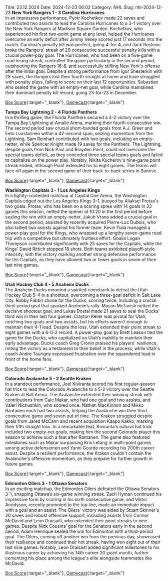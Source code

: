 Title: 23.12.2024
Date: 2024-12-23 06:02
Category: NHL 
Slug: nhl-2024-12-23 
**New York Rangers 1 - 3 Carolina Hurricanes**  
In an impressive performance, Pyotr Kochetkov made 22 saves and contributed two assists to lead the Carolina Hurricanes to a 3-1 victory over the New York Rangers at Madison Square Garden. Kochetkov, who experienced his first two-point game at any level, helped the Hurricanes overcome an early deficit after Jimmy Vesey scored just 17 seconds into the match. Carolina's penalty kill was perfect, going 4-for-4, and Jack Roslovic broke the Rangers' streak of 20 consecutive successful penalty kills with a crucial power-play goal. The Hurricanes, who had been on a five-game road losing streak, controlled the game particularly in the second period, outshooting the Rangers 16-8, and successfully stifling New York's offense after the initial goal. Despite a strong performance from Igor Shesterkin with 28 saves, the Rangers lost their fourth straight at home and have struggled with penalty plays, failing to score on their last 12 opportunities. Sebastian Aho sealed the game with an empty-net goal, while Carolina maintained their dominant penalty kill record, going 23-for-23 in December. 

[Box Score](/gamecenter/car-vs-nyr/2024/12/22/2024020539){:target="_blank"}, [Gamecast](https://www.nhl.com/news/carolina-hurricanes-new-york-rangers-game-recap-december-22){:target="_blank"}<br>

**Tampa Bay Lightning 2 - 4 Florida Panthers**  
In a thrilling game, the Florida Panthers secured a 4-2 victory over the Tampa Bay Lightning at Amalie Arena, marking their fourth consecutive win. The second period saw crucial short-handed goals from A.J. Greer and Eetu Luostarinen within a 42-second span, seizing momentum from the Lightning. Sam Reinhart contributed with two goals, including an empty-netter, while Spencer Knight made 19 saves for the Panthers. The Lightning, despite goals from Nick Paul and Brayden Point, could not overcome the special teams deficit, as they conceded three special teams goals and failed to capitalize on the power play. Notably, Nikita Kucherov's nine-game point streak ended, although Point extended his to eight games. The teams will face off again in the second game of their back-to-back series in Sunrise. 

[Box Score](/gamecenter/fla-vs-tbl/2024/12/22/2024020540){:target="_blank"}, [Gamecast](https://www.nhl.com/news/florida-panthers-tampa-bay-lightning-game-recap-december-22){:target="_blank"}<br>

**Washington Capitals 3 - 1 Los Angeles Kings**  
In a tightly-contested matchup at Capital One Arena, the Washington Capitals edged out the Los Angeles Kings 3-1, buoyed by Aliaksei Protas's two goals. Protas, who has been on a scoring spree with 14 goals in 33 games this season, netted the opener at 10:20 in the first period before sealing the win with an empty-netter. Jakub Vrana added a crucial goal in the second period, assisted by recently acquired Pierre-Luc Dubois, who also tallied two assists against his former team. Kevin Fiala managed a power-play goal for the Kings, who wrapped up a lengthy seven-game road trip with a competitive but ultimately fruitless effort. Goalie Logan Thompson contributed significantly with 25 saves for the Capitals, while the Kings' David Rittich stopped 18 shots. Both teams exhibited playoff-style intensity, with the victory marking another strong defensive performance for the Capitals, as they have allowed two or fewer goals in seven of their last nine games. 

[Box Score](/gamecenter/lak-vs-wsh/2024/12/22/2024020541){:target="_blank"}, [Gamecast](https://www.nhl.com/news/los-angeles-kings-washington-capitals-game-recap-december-22){:target="_blank"}<br>

**Utah Hockey Club 4 - 5 Anaheim Ducks**  
The Anaheim Ducks mounted a spirited comeback to defeat the Utah Hockey Club 5-4 in a shootout, overcoming a three-goal deficit in Salt Lake City. Robby Fabbri shone for the Ducks, scoring twice, including a crucial third-period goal that sparked Anaheim’s rally. Mason McTavish netted the decisive shootout goal, and Lukas Dostal made 21 saves to seal the Ducks' third win in their last four games. Clayton Keller was pivotal for Utah, notching two goals and two assists, but his efforts weren't enough to maintain their 4-1 lead. Despite the loss, Utah extended their point streak to eight games with a 6-0-2 record. A power-play goal by Brett Leason tied the game for the Ducks, who capitalized on Utah’s inability to maintain their early advantage. Ducks coach Greg Cronin praised his players' resilience, noting the victory as a testament to their belief in the process, while Utah's coach Andre Tourigny expressed frustration over the squandered lead in front of the home fans. 

[Box Score](/gamecenter/ana-vs-uta/2024/12/22/2024020542){:target="_blank"}, [Gamecast](https://www.nhl.com/news/anaheim-ducks-utah-hockey-club-game-recap-december-22){:target="_blank"}<br>

**Colorado Avalanche 5 - 2 Seattle Kraken**  
In a standout performance, Joel Kiviranta scored his first regular-season hat trick to lead the Colorado Avalanche to a 5-2 victory over the Seattle Kraken at Ball Arena. The Avalanche extended their winning streak with contributions from Cale Makar, who had one goal and two assists, and Valeri Nichushkin, who scored once. Nathan MacKinnon and Mikko Rantanen each had two assists, helping the Avalanche win their third consecutive game and seven out of nine. The Kraken struggled despite goals from Jared McCann and recent acquisition Kaapo Kakko, marking their fifth straight loss. In a remarkable feat, Kiviranta's natural hat trick included two empty-net goals, making him the second Colorado player this season to achieve such a feat after Rantanen. The game also featured milestones such as Makar surpassing Kris Letang in multi-point games among active defensemen and Yanni Gourde recording his 200th career assist. Despite a resilient performance, the Kraken couldn't contain the Avalanche's offensive momentum, as they prepare for further growth in future games. 

[Box Score](/gamecenter/sea-vs-col/2024/12/22/2024020543){:target="_blank"}, [Gamecast](https://www.nhl.com/news/seattle-kraken-colorado-avalanche-game-recap-december-22){:target="_blank"}<br>

**Edmonton Oilers 3 - 1 Ottawa Senators**  
In an exciting matchup, the Edmonton Oilers defeated the Ottawa Senators 3-1, snapping Ottawa’s six-game winning streak. Zach Hyman continued his impressive form by scoring in his sixth consecutive game, and Viktor Arvidsson, recently promoted to the top line, made an immediate impact with a goal and an assist. The Oilers' victory was aided by Stuart Skinner's 20 saves and robust offensive support, including assists from Connor McDavid and Leon Draisaitl, who extended their point streaks to nine games. Despite Nick Cousins’ goal for the Senators early in the second period, Adam Henrique sealed the win for Edmonton with a third-period goal. The Oilers, coming off another win from the previous day, showcased their resilience and continued their hot streak, having won eight out of their last nine games. Notably, Leon Draisaitl added significant milestones to his illustrious career by achieving his 14th career 20-point month, further cementing his place among the league's elite alongside teammates like McDavid. 

[Box Score](/gamecenter/ott-vs-edm/2024/12/22/2024020544){:target="_blank"}, [Gamecast](https://www.nhl.com/news/ottawa-senators-edmonton-oilers-game-recap-december-22){:target="_blank"}<br>

